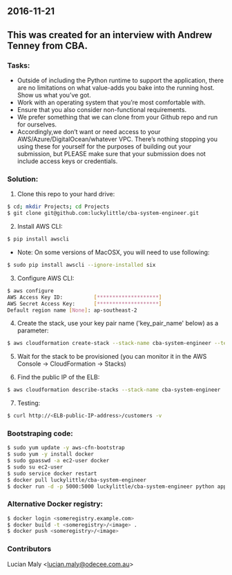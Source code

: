 2016-11-21
---
This was created for an interview with Andrew Tenney from CBA.
---

### Tasks:
+ Outside of including the Python runtime to support the application, there are no limitations on what value-adds you bake into the running host. Show us what you’ve got.
+ Work with an operating system that you’re most comfortable with.
+ Ensure that you also consider non-functional requirements.
+ We prefer something that we can clone from your Github repo and run for ourselves.
+ Accordingly,we don’t want or need access to your AWS/Azure/DigitalOcean/whatever VPC. There’s nothing stopping you using these for yourself for the purposes of building out your submission, but PLEASE make sure that your submission does not include access keys or credentials.

### Solution:
1. Clone this repo to your hard drive:
```sh
$ cd; mkdir Projects; cd Projects
$ git clone git@github.com:luckylittle/cba-system-engineer.git
```

2. Install AWS CLI:
```sh
$ pip install awscli
```
  * Note: On some versions of MacOSX, you will need to use following:
```sh
$ sudo pip install awscli --ignore-installed six
```

3. Configure AWS CLI:
```sh
$ aws configure
AWS Access Key ID:          [********************] 
AWS Secret Access Key:      [********************] 
Default region name [None]: ap-southeast-2
```

4. Create the stack, use your key pair name ('key_pair_name' below) as a parameter:
```sh
$ aws cloudformation create-stack --stack-name cba-system-engineer --template-body file://cba-system-engineer.json --parameters ParameterKey=KeyName,ParameterValue=<key_pair_name>
```

5. Wait for the stack to be provisioned (you can monitor it in the AWS Console -> CloudFormation -> Stacks)

6. Find the public IP of the ELB:
```sh
$ aws cloudformation describe-stacks --stack-name cba-system-engineer | grep OutputValue
```

7. Testing:
```sh
$ curl http://<ELB-public-IP-address>/customers -v
```

### Bootstraping code:
```sh
$ sudo yum update -y aws-cfn-bootstrap                                          # update the AWS CloudFormation Helper Scripts
$ sudo yum -y install docker                                                    # install the latest Docker
$ sudo gpasswd -a ec2-user docker                                               # add ec2-user to the docker group
$ sudo su ec2-user                                                              # workaround for logout/login after the ec2-user added to the group
$ sudo service docker restart                                                   # restarting the Docker service after the previous workaround
$ docker pull luckylittle/cba-system-engineer                                   # download the image from my Docker Hub repo
$ docker run -d -p 5000:5000 luckylittle/cba-system-engineer python app/app.py  # run the container in the background and map port 5000
```

### Alternative Docker registry:
```sh
$ docker login <someregistry.example.com> 
$ docker build -t <someregistry>/<image> .
$ docker push <someregistry>/<image>
```

### Contributors
Lucian Maly <<lucian.maly@odecee.com.au>>

